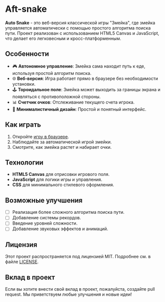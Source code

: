 # Aft-snake
 **Auto Snake** - это веб-версия классической игры "Змейка", где змейка управляется автоматически с помощью простого алгоритма поиска пути. Проект реализован с использованием HTML5 Canvas и JavaScript, что делает его легковесным и кросс-платформенным.

## Особенности
- 🎮 **Автономное управление**: Змейка сама находит путь к еде, используя простой алгоритм поиска.
- 🌐 **Веб-версия**: Игра работает прямо в браузере без необходимости установки.
- 🕹️ **Тороидальное поле**: Змейка может выходить за границы экрана и появляться с противоположной стороны.
- 📊 **Счетчик очков**: Отслеживание текущего счета игрока.
- 🎨 **Минималистичный дизайн**: Простой и понятный интерфейс.

## Как играть
1. Откройте [игру в браузере](https://ваш-сайт.com).
2. Наблюдайте за автоматической игрой змейки.
3. Смотрите, как змейка растет и набирает очки.

## Технологии
- **HTML5 Canvas** для отрисовки игрового поля.
- **JavaScript** для логики игры и управления.
- **CSS** для минимального стилевого оформления.

## Возможные улучшения
- [ ] Реализация более сложного алгоритма поиска пути.
- [ ] Добавление системы рекордов.
- [ ] Введение уровней сложности.
- [ ] Добавление звуковых эффектов и анимаций.

## Лицензия
Этот проект распространяется под лицензией MIT. Подробнее см. в файле [LICENSE](LICENSE).

## Вклад в проект
Если вы хотите внести свой вклад в проект, пожалуйста, создайте pull request. Мы приветствуем любые улучшения и новые идеи!